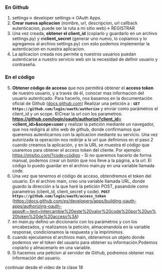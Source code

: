 ### En Github

1) settings-> developer settings-> OAuth Apps.
2) **Crear nueva aplicacion** (nombre, url, descripcion, url callback autenticacion, puede ser la ruta a mi sitio web)-> REGISTRAR
3) Una vez creada, **obtener el client_id** (copiarlo y guardarlo en un archivo settings.py) y el**client_secret** (generar uno nuevo, lo copiamos y lo agregamos al archivo settings.py) con esto podemos implementar la autenticacion en nuestra aplicacion.
4) La aplicacion creada nos permite q nuestros usuarios puedan autenticarse a nuestro servicio web sin la necesidad de definir usuario y contraseña.

### En el código

5) **Obtener código de acceso** que nos permitirá obtener el **access token** de nuestro usuario, y a traves de él, conocer mas informacion del usuario autenticado. 
Para hacerlo, nos basamos en la documentación oficial de Github ([docs.github.com](https://docs.github.com/es/developers/apps/building-oauth-apps/authorizing-oauth-apps#:~:text=1.%20Solicitud%20de%20la%20identidad%20de%20un%20usuario%20de%20GitHub))
Realizar una petición a :
**`GET https://github.com/login/oauth/authorize`** 
y enviar como parámetros el client_id y un scope.
6)Crear la url con los parametros:
**https://github.com/login/oauth/authorize?client_id=<client_id>&scope=user** y realizar la petición mediante un navegador, que nos redigirá al sitio web de github, donde confirmamos que queremos autenticarnos con la aplicacion mediante su servicio. Una vez autorizada la operación nos redirije a la url que definimos en el paso 2 cuando creamos la aplicación, y en la URL se muestra el código que usaremos para obtener el access token del cliente. Por ejemplo: https://misitio.com/?code=código - Si no queremos hacerlo de forma manual, podemos crear un botón que nos lleve a la página, a la url.
El código lo puedo guardar en el archivo main.py en una variable llamada code. 
1) Una vez que tenemos el código de acceso, obtendremos el token del usuario. En el archivo main, creo una variable llamada URL, donde guardo la dirección a la que haré la petición POST, pasandole como parametros (client_id, client_secret y code).  **`POST https://github.com/login/oauth/access_token`** 
(https://docs.github.com/es/developers/apps/building-oauth-apps/authorizing-oauth-apps#:~:text=Intercambie%20este%20valor%20code%20por%20un%20token%20de%20acceso%3A)
1) en main.py defino un diccionario con los parámetros y con los encabezados, y realizamos la petición, almacenandola en la variable response, condicionamos la respuesta y la imprimimos.
2)  cuando ejecutamos el archivos main, obtenemos un objeto donde podemos ver el token del usuario para obtener su información.Podemos copiarlo y almacenarlo en una variable.
3)  Si hacemos una peticion al servidor de Github, podremos obtener mas información del usuario.

continuar desde el video de la clase 18